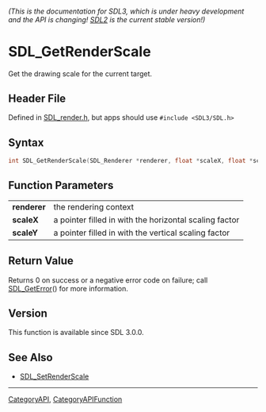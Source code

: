 ###### (This is the documentation for SDL3, which is under heavy development and the API is changing! [SDL2](https://wiki.libsdl.org/SDL2/) is the current stable version!)
# SDL_GetRenderScale

Get the drawing scale for the current target.

## Header File

Defined in [SDL_render.h](https://github.com/libsdl-org/SDL/blob/main/include/SDL3/SDL_render.h), but apps should use `#include <SDL3/SDL.h>`

## Syntax

```c
int SDL_GetRenderScale(SDL_Renderer *renderer, float *scaleX, float *scaleY);

```

## Function Parameters

|                  |                                                        |
| ---------------- | ------------------------------------------------------ |
| **renderer**     | the rendering context                                  |
| **scaleX**       | a pointer filled in with the horizontal scaling factor |
| **scaleY**       | a pointer filled in with the vertical scaling factor   |

## Return Value

Returns 0 on success or a negative error code on failure; call
[SDL_GetError](SDL_GetError)() for more information.

## Version

This function is available since SDL 3.0.0.

## See Also

* [SDL_SetRenderScale](SDL_SetRenderScale)

----
[CategoryAPI](CategoryAPI), [CategoryAPIFunction](CategoryAPIFunction)

